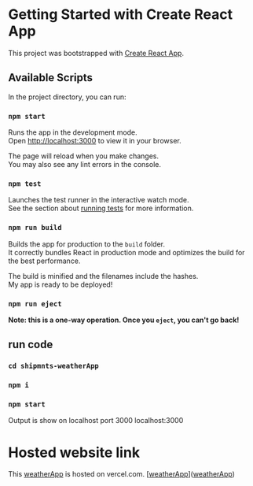 # Getting Started with Create React App

This project was bootstrapped with [Create React App](https://github.com/facebook/create-react-app).

## Available Scripts

In the project directory, you can run:

### `npm start`

Runs the app in the development mode.\
Open [http://localhost:3000](http://localhost:3000) to view it in your browser.

The page will reload when you make changes.\
You may also see any lint errors in the console.

### `npm test`

Launches the test runner in the interactive watch mode.\
See the section about [running tests](https://facebook.github.io/create-react-app/docs/running-tests) for more information.

### `npm run build`

Builds the app for production to the `build` folder.\
It correctly bundles React in production mode and optimizes the build for the best performance.

The build is minified and the filenames include the hashes.\
My app is ready to be deployed!

### `npm run eject`

**Note: this is a one-way operation. Once you `eject`, you can't go back!**

## run code
### `cd shipmnts-weatherApp`
### `npm i`
### `npm start`


Output is show on localhost port 3000
localhost:3000


# Hosted website link
This [weatherApp](https://shipmnts-weather-7e7i62w9a-shreymakadiya18.vercel.app/) is hosted on vercel.com.
[[weatherApp](https://shipmnts-weather-7e7i62w9a-shreymakadiya18.vercel.app/)]([weatherApp](https://shipmnts-weather-7e7i62w9a-shreymakadiya18.vercel.app/))
